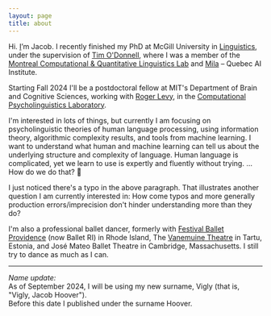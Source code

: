 ```yaml
---
layout: page
title: about
---
```


Hi. [I](/assets/j.png)’m Jacob. I recently finished my PhD at McGill University in [ Linguistics](https://mcgill.ca/linguistics/), under the supervision of [Tim O'Donnell](https://todonnell.github.io/), where I was a member of the [Montreal Computational & Quantitative Linguistics Lab](https://mcqll.org/) and [Mila](https://mila.quebec/) – Quebec AI Institute.

Starting Fall 2024 I'll be a postdoctoral fellow at MIT's Department of Brain and Cognitive Sciences, working with [Roger Levy](https://www.mit.edu/~rplevy/), in the [Computational Psycholinguistics Laboratory](http://cpl.mit.edu/). 

I'm interested in lots of things, but currently I am focusing on psycholinguistic theories of human language processing, using information theory, algorithmic complexity results, and tools from machine learning. I want to understand what human and machine learning can tell us about the underlying structure and complexity of language.  Human language is complicated, yet we learn to use is expertly and fluently without trying. …How do we do that? 🤔 

I just noticed there's a typo in the above paragraph. That illustrates another question I am currently interested in: How come typos and more generally production errors/imprecision don't hinder understanding more than they do?

I'm also a professional ballet dancer, formerly with [Festival Ballet Providence](http://www.festivalballetprovidence.org) (now Ballet RI) in Rhode Island, The [Vanemuine Theatre](https://www.vanemuine.ee) in Tartu, Estonia, and José Mateo Ballet Theatre in Cambridge, Massachusetts.  I still try to dance as much as I can.

<!-- CV moved to navbar. See _includes/header.html -->

----

_Name update:_ \
As of September 2024, I will be using my new surname, Vigly (that is, "Vigly, Jacob Hoover"). \
Before this date I published under the surname Hoover.